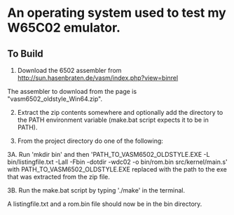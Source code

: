 # An operating system used to test my W65C02 emulator.

## To Build

1. Download the 6502 assembler from http://sun.hasenbraten.de/vasm/index.php?view=binrel

The assembler to download from the page is "vasm6502_oldstyle_Win64.zip".

2. Extract the zip contents somewhere and optionally add the directory to the PATH environment variable (make.bat script expects it to be in PATH).

3. From the project directory do one of the following:

3A. Run 'mkdir bin' and then 'PATH_TO_VASM6502_OLDSTYLE.EXE -L bin/listingfile.txt -Lall -Fbin -dotdir -wdc02 -o bin/rom.bin src/kernel/main.s' with PATH_TO_VASM6502_OLDSTYLE.EXE replaced with the path to the exe that was extracted from the zip file.

3B. Run the make.bat script by typing './make' in the terminal.

A listingfile.txt and a rom.bin file should now be in the bin directory.
